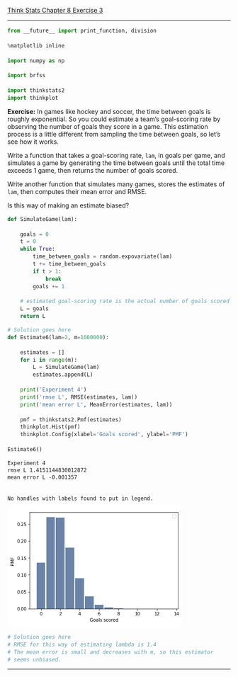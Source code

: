 [Think Stats Chapter 8 Exercise 3](http://greenteapress.com/thinkstats2/html/thinkstats2009.html#toc77)

---

>> 
```python
from __future__ import print_function, division

%matplotlib inline

import numpy as np

import brfss

import thinkstats2
import thinkplot
```


**Exercise:** In games like hockey and soccer, the time between goals is roughly exponential. So you could estimate a team’s goal-scoring rate by observing the number of goals they score in a game. This estimation process is a little different from sampling the time between goals, so let’s see how it works.

Write a function that takes a goal-scoring rate, `lam`, in goals per game, and simulates a game by generating the time between goals until the total time exceeds 1 game, then returns the number of goals scored.

Write another function that simulates many games, stores the estimates of `lam`, then computes their mean error and RMSE.

Is this way of making an estimate biased?


```python
def SimulateGame(lam):

    goals = 0
    t = 0
    while True:
        time_between_goals = random.expovariate(lam)
        t += time_between_goals
        if t > 1:
            break
        goals += 1

    # estimated goal-scoring rate is the actual number of goals scored
    L = goals
    return L
```


```python
# Solution goes here
def Estimate6(lam=2, m=1000000):

    estimates = []
    for i in range(m):
        L = SimulateGame(lam)
        estimates.append(L)

    print('Experiment 4')
    print('rmse L', RMSE(estimates, lam))
    print('mean error L', MeanError(estimates, lam))
    
    pmf = thinkstats2.Pmf(estimates)
    thinkplot.Hist(pmf)
    thinkplot.Config(xlabel='Goals scored', ylabel='PMF')
    
Estimate6()
```

    Experiment 4
    rmse L 1.4151144830012872
    mean error L -0.001357


    No handles with labels found to put in legend.



![alt text](https://github.com/marineveits/dsp/blob/master/img/output_38_2.png)



```python
# Solution goes here
# RMSE for this way of estimating lambda is 1.4
# The mean error is small and decreases with m, so this estimator
# seems unbiased.

```
---
